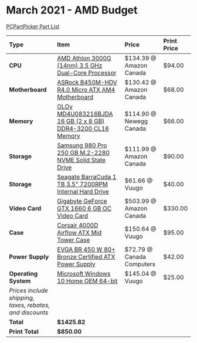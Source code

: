# March 2021 - AMD Budget

[PCPartPicker Part List](https://ca.pcpartpicker.com/list/DVfn9r)

| Type                                                     | Item                                                                                                                                                                    | Price                     | Print Price |
| :------------------------------------------------------- | :---------------------------------------------------------------------------------------------------------------------------------------------------------------------- | :------------------------ | :---------- |
| **CPU**                                                  | [AMD Athlon 3000G (14nm) 3.5 GHz Dual-Core Processor](https://ca.pcpartpicker.com/product/664BD3/amd-athlon-3000g-35-ghz-dual-core-processor-yd3000c6fhbox)             | $134.39 @ Amazon Canada   | $94.00      |
| **Motherboard**                                          | [ASRock B450M-HDV R4.0 Micro ATX AM4 Motherboard](https://ca.pcpartpicker.com/product/RD97YJ/asrock-b450m-hdv-r40-micro-atx-am4-motherboard-b450m-hdv-r40)              | $130.42 @ Amazon Canada   | $68.00      |
| **Memory**                                               | [OLOy MD4U083216BJDA 16 GB (2 x 8 GB) DDR4-3200 CL16 Memory](https://ca.pcpartpicker.com/product/fByqqs/oloy-16-gb-2-x-8-gb-ddr4-3200-cl16-memory-md4u083216bjda)       | $114.90 @ Newegg Canada   | $66.00      |
| **Storage**                                              | [Samsung 980 Pro 250 GB M.2-2280 NVME Solid State Drive](https://ca.pcpartpicker.com/product/MBVG3C/samsung-980-pro-250-gb-m2-2280-nvme-solid-state-drive-mz-v8p250bam) | $111.99 @ Amazon Canada   | $90.00      |
| **Storage**                                              | [Seagate BarraCuda 1 TB 3.5" 7200RPM Internal Hard Drive](https://ca.pcpartpicker.com/product/44Gj4D/seagate-barracuda-1tb-35-7200rpm-internal-hard-drive-st1000dm010)  | $61.66 @ Vuugo            | $40.00      |
| **Video Card**                                           | [Gigabyte GeForce GTX 1660 6 GB OC Video Card](https://ca.pcpartpicker.com/product/NHdxFT/gigabyte-geforce-gtx-1660-6-gb-oc-video-card-gv-n1660oc-6gd)                  | $503.99 @ Amazon Canada   | $330.00     |
| **Case**                                                 | [Corsair 4000D Airflow ATX Mid Tower Case](https://ca.pcpartpicker.com/product/bCYQzy/corsair-4000d-airflow-atx-mid-tower-case-cc-9011200-ww)                           | $150.64 @ Vuugo           | $95.00      |
| **Power Supply**                                         | [EVGA BR 450 W 80+ Bronze Certified ATX Power Supply](https://ca.pcpartpicker.com/product/xDMwrH/evga-br-450w-80-bronze-certified-atx-power-supply-100-br-0450-k1)      | $72.79 @ Canada Computers | $42.00      |
| **Operating System**                                     | [Microsoft Windows 10 Home OEM 64-bit](https://ca.pcpartpicker.com/product/wtgPxr/microsoft-os-kw900140)                                                                | $145.04 @ Vuugo           | $25.00      |
| _Prices include shipping, taxes, rebates, and discounts_ |
| **Total**                                                | **$1425.82**                                                                                                                                                            |
| **Print Total**                                          | **$850.00**                                                                                                                                                             |
